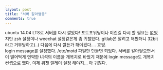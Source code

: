 ```yaml
---
layout: post
title: "서버 갈아엎음"
comments: true
---
```


ubuntu 14.04 LTS로 서버를 다시 깔았다! 포트포워딩이나 이런걸 다시 할 필요는 없었지만 zsh 설정이나 weechat 설정같은게 좀 귀찮았다. gitlab은 깔려고 해봤더니 32bit라고 거부당하고(..) 다음에 다시 깔든가 해야겠다.... 흐엉.<br>
login message를 설정했다. /etc/motd 파일만 만들면 되었다. 서버를 갈아엎으면서 이 빌어먹게 연약한 녀석의 이름을 개복치로 바꿨기 때문에 login message도 개복치 컨셉으로 했다. 이제 위챗 릴레이 설정 해야지... 아 귀찮다.
